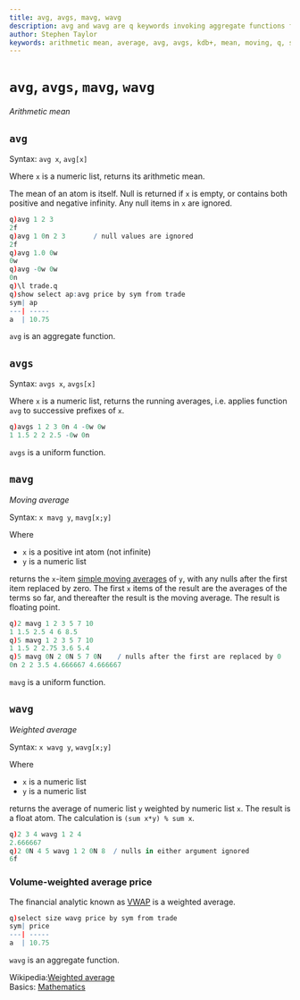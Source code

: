 ```yaml
---
title: avg, avgs, mavg, wavg
description: avg and wavg are q keywords invoking aggregate functions for the arithmetic and weighted means of a vector. avgs and mavgs are q keywords that invoke uniform functions that return the cumulative and moving means of a vector.
author: Stephen Taylor
keywords: arithmetic mean, average, avg, avgs, kdb+, mean, moving, q, statistics, volume-weighted average price, vwap, weighted average
---
```

# `avg`, `avgs`, `mavg`, `wavg`





_Arithmetic mean_

## `avg` 

Syntax: `avg x`, `avg[x]`

Where `x` is a numeric list, returns its arithmetic mean. 

The mean of an atom is itself. 
Null is returned if `x` is empty, or contains both positive and negative infinity. Any null items in `x` are ignored.

```q
q)avg 1 2 3
2f
q)avg 1 0n 2 3       / null values are ignored
2f
q)avg 1.0 0w
0w
q)avg -0w 0w
0n
q)\l trade.q
q)show select ap:avg price by sym from trade
sym| ap
---| -----
a  | 10.75
```

`avg` is an aggregate function.



## `avgs` 

Syntax: `avgs x`, `avgs[x]`

Where `x` is a numeric list, returns the running averages, i.e. applies function `avg` to successive prefixes of `x`.

```q
q)avgs 1 2 3 0n 4 -0w 0w
1 1.5 2 2 2.5 -0w 0n
```

`avgs` is a uniform function.


## `mavg`

_Moving average_

Syntax: `x mavg y`, `mavg[x;y]`

Where 

-   `x` is a positive int atom (not infinite)
-   `y` is a numeric list

returns the `x`-item [simple moving averages](https://en.wikipedia.org/wiki/Moving_average#Simple_moving_average) of `y`, with any nulls after the first item replaced by zero. The first `x` items of the result are the averages of the terms so far, and thereafter the result is the moving average. The result is floating point.

```q
q)2 mavg 1 2 3 5 7 10
1 1.5 2.5 4 6 8.5
q)5 mavg 1 2 3 5 7 10
1 1.5 2 2.75 3.6 5.4
q)5 mavg 0N 2 0N 5 7 0N    / nulls after the first are replaced by 0
0n 2 2 3.5 4.666667 4.666667
```

`mavg` is a uniform function. 


## `wavg` 

_Weighted average_

Syntax: `x wavg y`, `wavg[x;y]`

Where 

-   `x` is a numeric list
-   `y` is a numeric list

returns the average of numeric list `y` weighted by numeric list `x`. The result is a float atom. The calculation is `(sum x*y) % sum x`.

```q
q)2 3 4 wavg 1 2 4
2.666667
q)2 0N 4 5 wavg 1 2 0N 8  / nulls in either argument ignored
6f
```


### Volume-weighted average price

The financial analytic known as [VWAP](https://en.wikipedia.org/wiki/Volume-weighted_average_price "Wikipedia") is a weighted average.

```q
q)select size wavg price by sym from trade
sym| price
---| -----
a  | 10.75
```

`wavg` is an aggregate function.



<i class="far fa-hand-point-right"></i>
Wikipedia:[Weighted average](https://en.wikipedia.org/wiki/Weighted_arithmetic_mean)  
Basics: [Mathematics](../basics/math.md)
